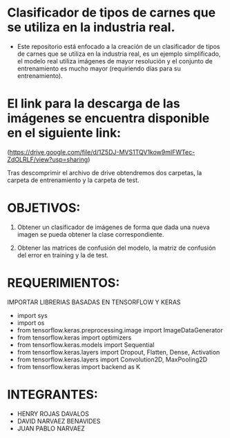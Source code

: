 # Clasificador de tipos de carnes que se utiliza en la industria real.

- Este repositorio está enfocado a la creación de un clasificador de tipos de carnes que se utiliza en la industria real, es un ejemplo simplificado, el modelo real utiliza imágenes de mayor resolución y el conjunto de entrenamiento es mucho mayor (requiriendo días para su entrenamiento). 


# El link para la descarga de las imágenes se encuentra disponible en el siguiente link:

   (https://drive.google.com/file/d/1Z5DJ-MVS1TQV1kow9mIFWTec-ZdOLRLF/view?usp=sharing) 

Tras descomprimir el archivo de drive obtendremos dos carpetas, la carpeta de entrenamiento y la carpeta de test. 

# OBJETIVOS:

1. Obtener un clasificador de imágenes de forma que dada una nueva imagen se pueda obtener la clase correspondiente.
2) Obtener las matrices de confusión del modelo, la matriz de confusión del error en training y la de test.

# REQUERIMIENTOS:
IMPORTAR LIBRERIAS BASADAS EN TENSORFLOW Y KERAS

- import sys
- import os
- from tensorflow.keras.preprocessing.image import ImageDataGenerator
- from tensorflow.keras import optimizers
- from tensorflow.keras.models import Sequential
- from tensorflow.keras.layers import Dropout, Flatten, Dense, Activation
- from tensorflow.keras.layers import  Convolution2D, MaxPooling2D
- from tensorflow.keras import backend as K

# INTEGRANTES:
- HENRY ROJAS DAVALOS
- DAVID NARVAEZ BENAVIDES
- JUAN PABLO NARVAEZ
